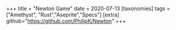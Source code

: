+++
title = "Newton Game"
date = 2020-07-13
[taxonomies]
tags = ["Amethyst", "Rust","Aseprite","Specs"]
[extra]
github="https://github.com/PhilipK/Newton"
+++
